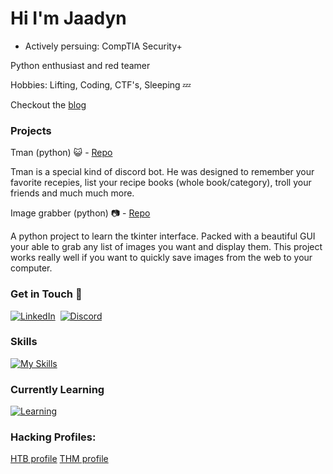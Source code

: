 # Hi I'm Jaadyn 
- Actively persuing: CompTIA Security+

Python enthusiast and red teamer

Hobbies: Lifting, Coding, CTF's, Sleeping 💤

Checkout the [blog](https://ryushe.github.io/)

### Projects
Tman (python) 😺 - [Repo](https://github.com/Ryushe/Tman)

Tman is a special kind of discord bot. He was designed to remember your favorite recepies, list your recipe books (whole book/category), troll your friends and much much more.

Image grabber (python) 📷 - [Repo](https://github.com/Ryushe/imageGrabber)

A python project to learn the tkinter interface. Packed with a beautiful GUI your able to grab any list of images you want and display them. This project works really well if you want to quickly save images from the web to your computer.

### Get in Touch 🐇
[![LinkedIn](https://skillicons.dev/icons?i=linkedin)](https://linkedin.com/in/jaadyn-humphries)&nbsp;
[![Discord](https://skillicons.dev/icons?i=discord)](https://discord.com/users/885387221870473226) 


### Skills
[![My Skills](https://skillicons.dev/icons?i=python,vim,js,html,bash,css,linux,github)](https://skillicons.dev)

### Currently Learning
[![Learning](https://skillicons.dev/icons?i=rust)](https://skillicons.dev)

### Hacking Profiles:
[HTB profile](https://app.hackthebox.com/users/831456)
[THM profile](https://tryhackme.com/p/Ryushe)
